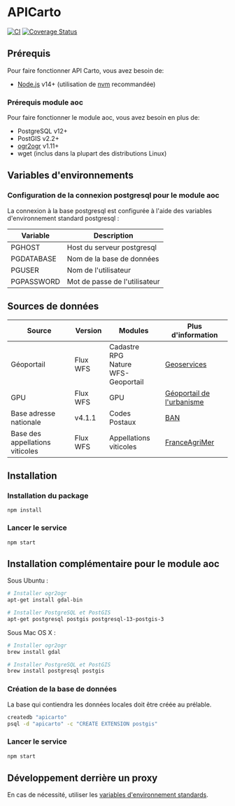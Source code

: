 # APICarto

[![CI](https://github.com/IGNF/apicarto/actions/workflows/ci.yml/badge.svg)](https://github.com/IGNF/apicarto/actions/workflows/ci.yml)
[![Coverage Status](https://coveralls.io/repos/github/IGNF/apicarto/badge.svg?branch=master)](https://coveralls.io/github/IGNF/apicarto?branch=master)

## Prérequis 

Pour faire fonctionner API Carto, vous avez besoin de:

* [Node.js](https://nodejs.org) v14+ (utilisation de [nvm](https://github.com/creationix/nvm) recommandée)

### Prérequis module aoc

Pour faire fonctionner le module aoc, vous avez besoin en plus de:

* PostgreSQL v12+
* PostGIS v2.2+
* [ogr2ogr](http://www.gdal.org/ogr2ogr.html) v1.11+
* wget (inclus dans la plupart des distributions Linux)


## Variables d'environnements

### Configuration de la connexion postgresql pour le module aoc

La connexion à la base postgresql est configurée à l'aide des variables d'environnement standard postgresql :

| Variable   | Description                   |
|------------|-------------------------------|
| PGHOST     | Host du serveur postgresql    |
| PGDATABASE | Nom de la base de données     |
| PGUSER     | Nom de l'utilisateur          |
| PGPASSWORD | Mot de passe de l'utilisateur |


## Sources de données

| Source                | Version            | Modules           | Plus d'information |
|-----------------------|--------------------|-------------------|--------------------|
| Géoportail            | Flux WFS | Cadastre <br/> RPG <br/> Nature <br/> WFS-Geoportail | [Geoservices](https://geoservices.ign.fr/services-web-experts) |
| GPU                   | Flux WFS | GPU                                   | [Géoportail de l'urbanisme](https://www.geoportail-urbanisme.gouv.fr/) |
| Base adresse nationale | v4.1.1  | Codes Postaux                         | [BAN](https://github.com/baseadressenationale/codes-postaux) |
| Base des appellations viticoles | Flux WFS | Appellations viticoles      | [FranceAgriMer](https://www.franceagrimer.fr/filieres-Vin-et-cidre/Vin/Professionnels/Teleprocedures) |


## Installation

### Installation du package

```
npm install
```

### Lancer le service

```
npm start
```

## Installation  complémentaire pour le module aoc


Sous Ubuntu :
```bash
# Installer ogr2ogr
apt-get install gdal-bin

# Installer PostgreSQL et PostGIS
apt-get postgresql postgis postgresql-13-postgis-3
```

Sous Mac OS X :
```bash
# Installer ogr2ogr
brew install gdal

# Installer PostgreSQL et PostGIS
brew install postgresql postgis
```

### Création de la base de données

La base qui contiendra les données locales doit être créée au prélable.

```bash
createdb "apicarto"
psql -d "apicarto" -c "CREATE EXTENSION postgis"
```

### Lancer le service

```bash
npm start
```

## Développement derrière un proxy

En cas de nécessité, utiliser les [variables d'environnement standards](https://www.npmjs.com/package/request#controlling-proxy-behaviour-using-environment-variables).
